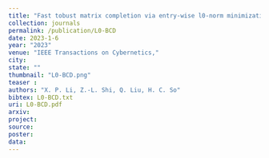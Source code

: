 ```yaml
---
title: "Fast tobust matrix completion via entry-wise l0-norm minimization"
collection: journals
permalink: /publication/L0-BCD
date: 2023-1-6
year: "2023"
venue: "IEEE Transactions on Cybernetics,"
city: 
state: ""
thumbnail: "L0-BCD.png"
teaser : 
authors: "X. P. Li, Z.-L. Shi, Q. Liu, H. C. So"
bibtex: L0-BCD.txt
uri: L0-BCD.pdf
arxiv: 
project: 
source: 
poster: 
data:
---
```

